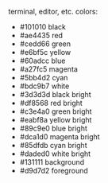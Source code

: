 terminal, editor, etc. colors:
* #101010 black
* #ae4435 red
* #cedd66 green
* #e6bf5c yellow
* #60adcc blue
* #a27fc5 magenta
* #5bb4d2 cyan
* #bdc9b7 white
* #3d3d3d black bright
* #df8568 red bright
* #c3e4a0 green bright
* #eabf8a yellow bright
* #89c9e0 blue bright
* #dca1d0 magenta bright
* #85dfdb cyan bright
* #daded0 white bright
* #131111 background
* #d9d7d2 foreground

